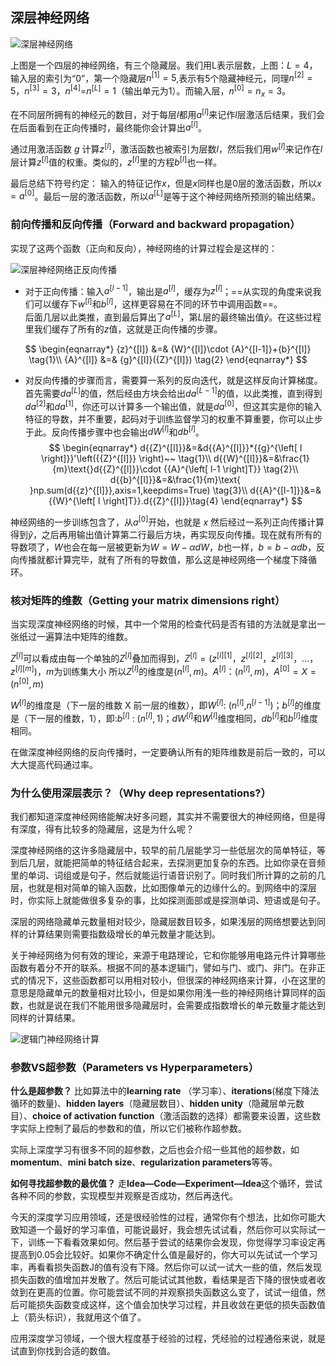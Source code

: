 ## 深层神经网络

![深层神经网络](http://www.ai-start.com/dl2017/images/9927bcb34e8e5bfe872937fccd693081.png)

上图是一个四层的神经网络，有三个隐藏层。我们用L表示层数，上图：$L=4$，输入层的索引为“0”，第一个隐藏层${n}^{[1]}=5$,表示有5个隐藏神经元，同理${n}^{[2]}=5$，${n}^{[3]}=3$，${{n}^{[4]}}$=${{n}^{[L]}}=1$（输出单元为1）。而输入层，${n}^{[0]}={n}_{x}=3$。

在不同层所拥有的神经元的数目，对于每层*l*都用${a}^{[l]}$来记作*l*层激活后结果，我们会在后面看到在正向传播时，最终能你会计算出${{a}^{[l]}}$。

通过用激活函数 $g$ 计算${z}^{[l]}$，激活函数也被索引为层数$l$，然后我们用${w}^{[l]}$来记作在*l*层计算${z}^{[l]}$值的权重。类似的，${{z}^{[l]}}$里的方程${b}^{[l]}$也一样。

最后总结下符号约定：
输入的特征记作$x$，但是$x$同样也是0层的激活函数，所以$x={a}^{[0]}$。最后一层的激活函数，所以${a}^{[L]}$是等于这个神经网络所预测的输出结果。

### 前向传播和反向传播（Forward and backward propagation）

实现了这两个函数（正向和反向），神经网络的计算过程会是这样的：

![深层神经网络正反向传播](http://www.ai-start.com/dl2017/images/be2f6c7a8ff3c58e952208d5d59b19ce.png)

- 对于正向传播：输入${a}^{[l-1]}$，输出是${a}^{[l]}$，缓存为${z}^{[l]}$；==从实现的角度来说我们可以缓存下${w}^{[l]}$和${b}^{[l]}$，这样更容易在不同的环节中调用函数==。  
  后面几层以此类推，直到最后算出了$a^{[L]}$，第$L$层的最终输出值$\hat y$。在这些过程里我们缓存了所有的$z$值，这就是正向传播的步骤。

$$
\begin{eqnarray*}
  {z}^{[l]} &=& {W}^{[l]}\cdot {A}^{[l-1]}+{b}^{[l]} \tag{1}\\
  {A}^{[l]} &=& {g}^{[l]}({Z}^{[l]}) \tag{2}
  \end{eqnarray*}
$$


- 对反向传播的步骤而言，需要算一系列的反向迭代，就是这样反向计算梯度。
  首先需要$da^{[L]}$的值，然后经由方块会给出${da}^{[L-1]}$的值，以此类推，直到得到${da}^{[2]}$和${da}^{[1]}$，你还可以计算多一个输出值，就是${da}^{[0]}$，但这其实是你的输入特征的导数，并不重要，起码对于训练监督学习的权重不算重要，你可以止步于此。反向传播步骤中也会输出$dW^{[l]}$和$db^{[l]}$。
  $$
  \begin{eqnarray*}
  d{{Z}^{[l]}}&=&d{{A}^{[l]}}*{{g}^{\left[ l \right]}}'\left({{Z}^{[l]}} \right)~~ \tag{1}\\
  d{{W}^{[l]}}&=&\frac{1}{m}\text{}d{{Z}^{[l]}}\cdot {{A}^{\left[ l-1 \right]T}} \tag{2}\\
  d{{b}^{[l]}}&=&\frac{1}{m}\text{ }np.sum(d{{z}^{[l]}},axis=1,keepdims=True) \tag{3}\\
  d{{A}^{[l-1]}}&=&{{W}^{\left[ l \right]T}}.d{{Z}^{[l]}}\tag{4}
    \end{eqnarray*}
  $$



神经网络的一步训练包含了，从$a^{[0]}$开始，也就是 $x$ 然后经过一系列正向传播计算得到$\hat y$，之后再用输出值计算第二行最后方块，再实现反向传播。现在就有所有的导数项了，$W$也会在每一层被更新为$W=W-αdW$，$b$也一样，$b=b-αdb$，反向传播就都计算完毕，就有了所有的导数值，那么这是神经网络一个梯度下降循环。

### 核对矩阵的维数（Getting your matrix dimensions right）

当实现深度神经网络的时候，其中一个常用的检查代码是否有错的方法就是拿出一张纸过一遍算法中矩阵的维数。

${Z}^{[l]}$可以看成由每一个单独的${Z}^{[l]}$叠加而得到，${Z}^{[l]}=({{z}^{[l][1]}}，{{z}^{[l][2]}}，{{z}^{[l][3]}}，…，{{z}^{[l][m]}})$，$m$为训练集大小
所以${Z}^{[l]}$的维度是$({{n}^{[l]}},m)$。${A}^{[l]}$：$({n}^{[l]},m)$，${A}^{[0]} = X =({n}^{[0]},m)$

$W^{[l]}$的维度是（下一层的维数 X 前一层的维数），即${{W}^{[l]}}$: (${{n}^{[l]}}$,${{n}^{[l-1]}}$)；$b^{[l]}$的维度是（下一层的维数，1），即:${{b}^{[l]}}$ : (${{n}^{[l]}},1)$；${{dW}^{[l]}}$和${{W}^{[l]}}$维度相同，${{db}^{[l]}}$和${{b}^{[l]}}$维度相同。

在做深度神经网络的反向传播时，一定要确认所有的矩阵维数是前后一致的，可以大大提高代码通过率。

### 为什么使用深层表示？（Why deep representations?）

我们都知道深度神经网络能解决好多问题，其实并不需要很大的神经网络，但是得有深度，得有比较多的隐藏层，这是为什么呢？

深度神经网络的这许多隐藏层中，较早的前几层能学习一些低层次的简单特征，等到后几层，就能把简单的特征结合起来，去探测更加复杂的东西。比如你录在音频里的单词、词组或是句子，然后就能运行语音识别了。同时我们所计算的之前的几层，也就是相对简单的输入函数，比如图像单元的边缘什么的。到网络中的深层时，你实际上就能做很多复杂的事，比如探测面部或是探测单词、短语或是句子。

深层的网络隐藏单元数量相对较少，隐藏层数目较多，如果浅层的网络想要达到同样的计算结果则需要指数级增长的单元数量才能达到。

关于神经网络为何有效的理论，来源于电路理论，它和你能够用电路元件计算哪些函数有着分不开的联系。根据不同的基本逻辑门，譬如与门、或门、非门。在非正式的情况下，这些函数都可以用相对较小，但很深的神经网络来计算，小在这里的意思是隐藏单元的数量相对比较小，但是如果你用浅一些的神经网络计算同样的函数，也就是说在我们不能用很多隐藏层时，会需要成指数增长的单元数量才能达到同样的计算结果。

![逻辑门神经网络计算](http://www.ai-start.com/dl2017/images/b409b7c0d05217ea37f0036691c891ca.png)

### 参数VS超参数（Parameters vs Hyperparameters）

**什么是超参数？**
比如算法中的**learning rate** （学习率）、**iterations**(梯度下降法循环的数量)、**hidden layers**（隐藏层数目）、**hidden unity**（隐藏层单元数目）、**choice of activation function**（激活函数的选择）都需要来设置，这些数字实际上控制了最后的参数和的值，所以它们被称作超参数。

实际上深度学习有很多不同的超参数，之后也会介绍一些其他的超参数，如**momentum**、**mini batch size**、**regularization parameters**等等。

**如何寻找超参数的最优值？**
走**Idea—Code—Experiment—Idea**这个循环，尝试各种不同的参数，实现模型并观察是否成功，然后再迭代。

今天的深度学习应用领域，还是很经验性的过程，通常你有个想法，比如你可能大致知道一个最好的学习率值，可能说最好，我会想先试试看，然后你可以实际试一下，训练一下看看效果如何。然后基于尝试的结果你会发现，你觉得学习率设定再提高到0.05会比较好。如果你不确定什么值是最好的，你大可以先试试一个学习率，再看看损失函数J的值有没有下降。然后你可以试一试大一些的值，然后发现损失函数的值增加并发散了。然后可能试试其他数，看结果是否下降的很快或者收敛到在更高的位置。你可能尝试不同的并观察损失函数这么变了，试试一组值，然后可能损失函数变成这样，这个值会加快学习过程，并且收敛在更低的损失函数值上（箭头标识），我就用这个值了。

应用深度学习领域，一个很大程度基于经验的过程，凭经验的过程通俗来说，就是试直到你找到合适的数值。
